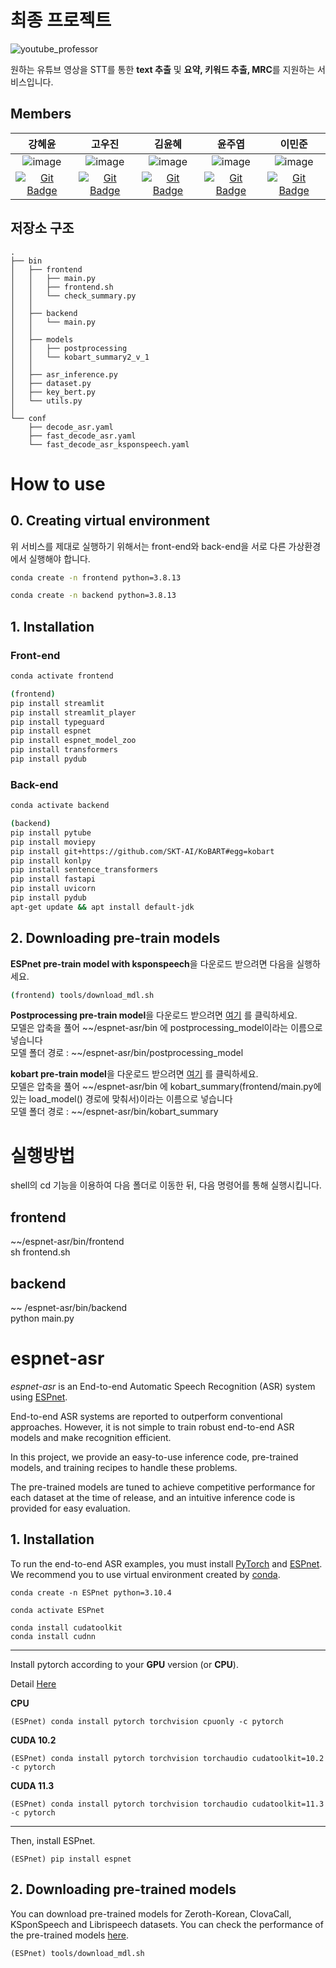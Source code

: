 # 최종 프로젝트

![youtube_professor](https://user-images.githubusercontent.com/76618935/172767342-7c220388-39c1-441e-ab2c-e402e81db769.png)

원하는 유튜브 영상을 STT를 통한 **text 추출** 및 **요약, 키워드 추출, MRC**를 지원하는 서비스입니다.

## Members

|                            강혜윤                            |                            고우진                            |                            김윤혜                            |                            윤주엽                            |                            이민준                            |
| :----------------------------------------------------------: | :----------------------------------------------------------: | :----------------------------------------------------------: | :----------------------------------------------------------: | :----------------------------------------------------------: |
| ![image](https://user-images.githubusercontent.com/48987027/172989959-38762e4e-a6d5-414c-b60e-171d9bc3fea4.png) | ![image](https://user-images.githubusercontent.com/48987027/172990102-1fca7411-6db7-4995-bacc-c656d128953c.png) | ![image](https://user-images.githubusercontent.com/48987027/172990193-a33b7b09-ce89-48bc-9718-ba9cdbcf5c8f.png) | ![image](https://user-images.githubusercontent.com/48987027/172989866-23cdebf1-cb29-451a-9451-c45d7442d378.png) | ![image](https://user-images.githubusercontent.com/48987027/172990006-2f60f1ee-475d-4ada-8926-9677c5463663.png) | <img src='https://avatars.githubusercontent.com/u/56633607?v=4' height=80 width=80px></img> |
| [![Git Badge](http://img.shields.io/badge/-Github-black?style=flat-square&logo=github)](https://github.com/Khyeyoon) | [![Git Badge](http://img.shields.io/badge/-Github-black?style=flat-square&logo=github)](https://github.com/woojjn) | [![Git Badge](http://img.shields.io/badge/-Github-black?style=flat-square&logo=github)](https://github.com/yoonene) | [![Git Badge](http://img.shields.io/badge/-Github-black?style=flat-square&logo=github)](https://github.com/goattier) | [![Git Badge](http://img.shields.io/badge/-Github-black?style=flat-square&logo=github)](https://github.com/hyewon11) | [![Git Badge](http://img.shields.io/badge/-Github-black?style=flat-square&logo=github)](https://github.com/AttractiveMinki) | [![Git Badge](http://img.shields.io/badge/-Github-black?style=flat-square&logo=github)](https://github.com/s1c5000) |

## 저장소 구조

```
.
├── bin
│   ├── frontend
│   │   ├── main.py
│   │   ├── frontend.sh
│   │   └── check_summary.py
│   │
│   ├── backend
│   │   └── main.py
│   │
│   ├── models
│   │   ├── postprocessing
│   │   └── kobart_summary2_v_1
│   │   
│   ├── asr_inference.py
│   ├── dataset.py
│   ├── key_bert.py
│   └── utils.py
│
└── conf
    ├── decode_asr.yaml
    ├── fast_decode_asr.yaml
    └── fast_decode_asr_ksponspeech.yaml

```


# How to use
## 0. Creating virtual environment

위 서비스를 제대로 실행하기 위해서는 front-end와 back-end을 서로 다른 가상환경에서 실행해야 합니다.

```bash
conda create -n frontend python=3.8.13
```

```bash
conda create -n backend python=3.8.13
```

## 1. Installation

### Front-end

```bash
conda activate frontend
```

```bash
(frontend)
pip install streamlit
pip install streamlit_player
pip install typeguard
pip install espnet
pip install espnet_model_zoo
pip install transformers
pip install pydub
```

### Back-end

```bash
conda activate backend
```

```bash
(backend)
pip install pytube
pip install moviepy
pip install git+https://github.com/SKT-AI/KoBART#egg=kobart
pip install konlpy
pip install sentence_transformers
pip install fastapi
pip install uvicorn
pip install pydub
apt-get update && apt install default-jdk
```

## 2. Downloading pre-train models

**ESPnet pre-train model with ksponspeech**을 다운로드 받으려면 다음을 실행하세요.

```bash
(frontend) tools/download_mdl.sh
```


**Postprocessing pre-train model**을 다운로드 받으려면
[여기](https://drive.google.com/file/d/1VlImbs9qh3mwVZmPcVZj3DDMv_p9CFtK/view?usp=sharing)
를 클릭하세요.  
모델은 압축을 풀어 ~~/espnet-asr/bin 에 postprocessing_model이라는 이름으로 넣습니다  
모델 폴더 경로 : ~~/espnet-asr/bin/postprocessing_model

**kobart pre-train model**을 다운로드 받으려면
[여기](https://drive.google.com/file/d/1A_ZVu8DtL-3rmxUaGOKWl7AMtbktivG7/view?usp=sharing)
를 클릭하세요.  
모델은 압축을 풀어 ~~/espnet-asr/bin 에 kobart_summary(frontend/main.py에 있는 load_model() 경로에 맞춰서)이라는 이름으로 넣습니다  
모델 폴더 경로 : ~~/espnet-asr/bin/kobart_summary


# 실행방법  
shell의 cd 기능을 이용하여 다음 폴더로 이동한 뒤, 다음 명령어를 통해 실행시킵니다.  
## frontend  
~~/espnet-asr/bin/frontend  
sh frontend.sh  

## backend  
~~ /espnet-asr/bin/backend  
python main.py  



# espnet-asr
*espnet-asr* is an End-to-end Automatic Speech Recognition (ASR) system using [ESPnet](https://github.com/espnet/espnet).

End-to-end ASR systems are reported to outperform conventional approaches.
However, it is not simple to train robust end-to-end ASR models and make recognition efficient.

In this project, we provide an easy-to-use inference code, pre-trained models, and training recipes to handle these problems.

The pre-trained models are tuned to achieve competitive performance for each dataset at the time of release, and an intuitive inference code is provided for easy evaluation.

## 1. Installation
To run the end-to-end ASR examples, you must install [PyTorch](https://pytorch.org/) and [ESPnet](https://github.com/espnet/espnet).
We recommend you to use virtual environment created by [conda](https://docs.conda.io/en/latest/miniconda.html).

```conda create -n ESPnet python=3.10.4```

```conda activate ESPnet```

```
conda install cudatoolkit
conda install cudnn
```


---

Install pytorch according to your **GPU** version (or **CPU**).

Detail [Here](https://pytorch.org/get-started/locally/)

**CPU**

```(ESPnet) conda install pytorch torchvision cpuonly -c pytorch```

**CUDA 10.2**

```(ESPnet) conda install pytorch torchvision torchaudio cudatoolkit=10.2 -c pytorch```

**CUDA 11.3**

```(ESPnet) conda install pytorch torchvision torchaudio cudatoolkit=11.3 -c pytorch```

---

Then, install ESPnet.

```(ESPnet) pip install espnet```


## 2. Downloading pre-trained models
You can download pre-trained models for Zeroth-Korean, ClovaCall, KSponSpeech and Librispeech datasets. You can check the performance of the pre-trained models [here](https://github.com/hchung12/espnet-asr/tree/master/recipes).

```(ESPnet) tools/download_mdl.sh```


